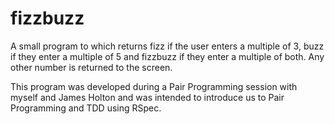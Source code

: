 # fizzbuzz
A small program to which returns fizz if the user enters a multiple of 3, buzz if they enter a multiple of 5 and fizzbuzz if they enter a multiple of both.  Any other number is returned to the screen.

This program was developed during a Pair Programming session with myself and James Holton and was intended to introduce us to Pair Programming and TDD using RSpec.
